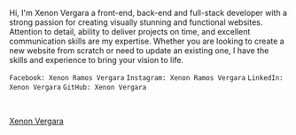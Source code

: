 Hi, I'm Xenon Vergara a front-end, back-end and full-stack developer with a strong passion for creating visually stunning and functional websites. Attention to detail, ability to deliver projects on time, and excellent communication skills are my expertise. Whether you are looking to create a new website from scratch or need to update an existing one, I have the skills and experience to bring your vision to life.

`Facebook: Xenon Ramos Vergara`
`Instagram: Xenon Ramos Vergara`
`LinkedIn: Xenon Vergara`
`GitHub: Xenon Vergara`

<br />

[Xenon Vergara]('https://arstatine.github.io/')
